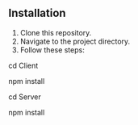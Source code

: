 

## Installation

1. Clone this repository.
2. Navigate to the project directory.
3. Follow these steps:

cd Client

npm install

cd Server

npm install

